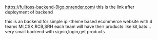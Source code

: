https://fulltoss-backend-9igo.onrender.com/ this is the link after deployment of backend

this is an backend for simple ipl-theme based ecommerce website with 4 teams MI,CSK,RCB,SRH
each team will have their products like kit,bats...
very small backend with signin,login,get products
